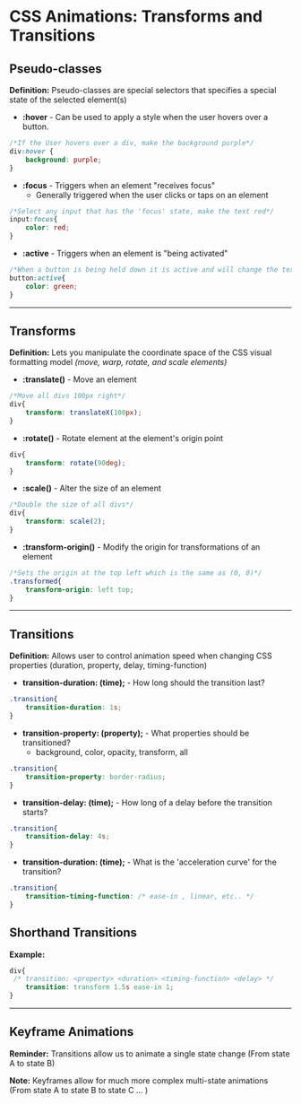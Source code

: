 # **CSS Animations: Transforms and Transitions**

## **Pseudo-classes**

**Definition:** Pseudo-classes are special selectors that specifies a special state of the selected element(s)

* **:hover** - Can be used to apply a style when the user hovers over a button.

```css
/*If the User hovers over a div, make the background purple*/
div:hover {
    background: purple;
}
```

* **:focus** - Triggers when an element "receives focus"
  * Generally triggered when the user clicks or taps on an element

```css
/*Select any input that has the 'focus' state, make the text red*/
input:focus{
    color: red;
}
```

* **:active** - Triggers when an element is "being activated"

```css
/*When a button is being held down it is active and will change the text color to green*/
button:active{
    color: green;
}
```

---

## **Transforms**

**Definition:** Lets you manipulate the coordinate space of the CSS visual formatting model *(move, warp, rotate, and scale elements)*

* **:translate()** - Move an element

```css
/*Move all divs 100px right*/
div{
    transform: translateX(100px);
}
```

* **:rotate()** - Rotate element at the element's origin point

```css
div{
    transform: rotate(90deg);
}
```

* **:scale()** - Alter the size of an element

```css
/*Double the size of all divs*/
div{
    transform: scale(2);
}
```

* **:transform-origin()** - Modify the origin for transformations of an element

```css
/*Sets the origin at the top left which is the same as (0, 0)*/
.transformed{
    transform-origin: left top;
}
```

---

## **Transitions**

**Definition:** Allows user to control animation speed when changing CSS properties (duration, property, delay, timing-function)

* **transition-duration: (time);** - How long should the transition last?

```css
.transition{
    transition-duration: 1s;
}
```

* **transition-property: (property);** - What properties should be transitioned?
  * background, color, opacity, transform, all

```css
.transition{
    transition-property: border-radius;
}
```

* **transition-delay: (time);** - How long of a delay before the transition starts?

```css
.transition{
    transition-delay: 4s;
}
```

* **transition-duration: (time);** - What is the 'acceleration curve' for the transition?

```css
.transition{
    transition-timing-function: /* ease-in , linear, etc.. */
}
```

## **Shorthand Transitions**

**Example:**

```css
div{
 /* transition: <property> <duration> <timing-function> <delay> */
    transition: transform 1.5s ease-in 1;
}
```

---

## **Keyframe Animations**

**Reminder:** Transitions allow us to animate a single state change (From state A to state B)

**Note:** Keyframes allow for much more complex multi-state animations (From state A to state B to state C ... )